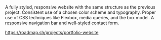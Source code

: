 A fully styled, responsive website with the same structure as the previous project.
Consistent use of a chosen color scheme and typography.
Proper use of CSS techniques like Flexbox, media queries, and the box model.
A responsive navigation bar and well-styled contact form.

https://roadmap.sh/projects/portfolio-website
